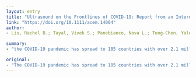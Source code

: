 ```yaml
---
layout: entry
title: "Ultrasound on the Frontlines of COVID-19: Report from an International Webinar"
link: "https://doi.org/10.1111/acem.14004"
author:
- Liu, Rachel B.; Tayal, Vivek S.; Panebianco, Nova L.; Tung-Chen, Yale; Nagdev, Arun; Shah, Sachita; Pivetta, Emanuele; Henwood, Patricia C.; Nelson, Mathew J.; Moore, Christopher L.

summary:
- "the COVID-19 pandemic has spread to 185 countries with over 2.1 million confirmed cases and 145,000 deaths. Imaging modalities such as chest radiography, thoracic and cardiovascular ultrasound and computed tomography have roles in diagnosis, prognosis, monitoring, and therapy. imaging needs to be balanced against resource utilization and infectious risk. potential benefits of imaging need to be balad against resource usage and infectious risks.. the potential benefit of imaging must be balanced."

original:
- "The COVID-19 pandemic has spread to 185 countries with over 2.1 million confirmed cases and 145,000 deaths, as per the Johns Hopkins University COVID-19 dashboard provided at https://coronavirus.jhu.edu/map.html. Imaging modalities such as chest radiography, thoracic and cardiovascular ultrasound, and computed tomography have roles in the diagnosis, prognosis, monitoring, and therapy of COVID-19. However, the potential benefits of imaging need to be balanced against resource utilization and infectious risk."
---
```


